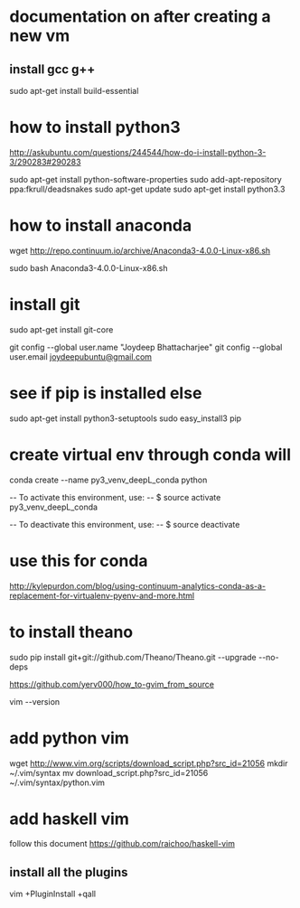 # documentation on after creating a new vm

## install gcc g++
sudo apt-get install build-essential

# how to install python3
http://askubuntu.com/questions/244544/how-do-i-install-python-3-3/290283#290283

sudo apt-get install python-software-properties
sudo add-apt-repository ppa:fkrull/deadsnakes
sudo apt-get update
sudo apt-get install python3.3

# how to install anaconda

wget http://repo.continuum.io/archive/Anaconda3-4.0.0-Linux-x86.sh

sudo bash Anaconda3-4.0.0-Linux-x86.sh

# install git 

sudo apt-get install git-core

git config --global user.name "Joydeep Bhattacharjee"
git config --global user.email joydeepubuntu@gmail.com

# see if pip is installed else

sudo apt-get install python3-setuptools
sudo easy_install3 pip

# create virtual env through conda will 

conda create --name py3_venv_deepL_conda python

-- To activate this environment, use:
-- $ source activate py3_venv_deepL_conda

-- To deactivate this environment, use:
-- $ source deactivate


# use this for  conda
http://kylepurdon.com/blog/using-continuum-analytics-conda-as-a-replacement-for-virtualenv-pyenv-and-more.html

# to install theano

sudo pip install git+git://github.com/Theano/Theano.git --upgrade --no-deps

https://github.com/yerv000/how_to-gvim_from_source




vim --version

# add python vim

wget http://www.vim.org/scripts/download_script.php?src_id=21056
mkdir ~/.vim/syntax
mv download_script.php\?src_id\=21056 ~/.vim/syntax/python.vim

# add haskell vim
follow this document
https://github.com/raichoo/haskell-vim

## install all the plugins

vim +PluginInstall +qall
